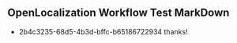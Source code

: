 ## OpenLocalization Workflow Test MarkDown
* 2b4c3235-68d5-4b3d-bffc-b65186722934 
thanks!<!--HONumber=Mar16_HO1-->
